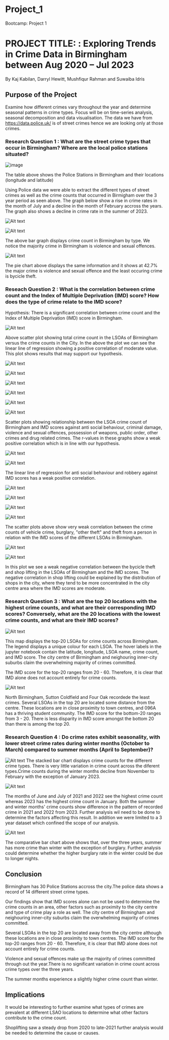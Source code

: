 # Project_1
Bootcamp: Project 1
# PROJECT TITLE: : Exploring Trends in Crime Data in Birmingham between Aug 2020 – Jul 2023

By Kaj Kabilan, Darryl Hewitt, Mushfiqur Rahman and Suwaiba Idris

## Purpose of the Project
Examine how different crimes vary throughout the year and determine seasonal patterns in crime types. Focus will be on time-series analysis, seasonal decomposition and data visualisation. The data we have from https://data.police.uk/ is of street crimes hence we are looking only at those crimes.

### Research Question 1 : What are the street crime types that occur in Birmingham? Where are the local police stations situated?

![image](https://github.com/DarrylHewitt/Project_1/blob/main/presentation/images_ppt/image-26.png?raw=true)




The table above shows the Police Stations in Birmingham and their locations (longitude and latitude)

Using Police data we were able to extract the different types of street crimes as well as the crime counts that occurred in Birmigham over the 3 year period as seen above.
The graph below show a rise in crime rates in the month of July and a decline in the month of February accross the years. The graph also shows a decline in crime rate in the summer of 2023.

![Alt text](https://github.com/DarrylHewitt/Project_1/blob/main/presentation/images_ppt/image.png?raw=true)

![Alt text](https://github.com/DarrylHewitt/Project_1/blob/main/presentation/images_ppt/image-19.png?raw=true)

The above bar graph displays crime count in Birmingham by type. We notice the majority crime in Birmingham is violence and sexual offences.

![Alt text](phttps://github.com/DarrylHewitt/Project_1/blob/main/presentation/images_ppt/image-20.png?raw=true)

The pie chart above displays the same information and it shows at 42.7% the major crime is violence and sexual offence and the least occuring crime is bycicle theft.


### Reseach Question 2 : What is the correlation between crime count and the Index of Multiple Deprivation (IMD) score? How does the type of crime relate to the IMD score?
Hypothesis: There is a significant correlation between crime count and the Index of Multiple Deprivation (IMD) score in Birmingham.

![Alt text](https://github.com/DarrylHewitt/Project_1/blob/main/presentation/images_ppt/image-2.png?raw=true)

Above scatter plot showing total crime count in the LSOAs of Birmingham versus the crime counts in the City. In the above the plot we can see the linear line of regression showing a positive correlation of moderate value. This plot shows results that may support our hypothesis.

![Alt text](https://github.com/DarrylHewitt/Project_1/blob/main/presentation/images_ppt/image-6.png?raw=true)

![Alt text](https://github.com/DarrylHewitt/Project_1/blob/main/presentation/images_ppt/image-8.png?raw=true)

![Alt text](https://github.com/DarrylHewitt/Project_1/blob/main/presentation/images_ppt/image-9.png?raw=true)

![Alt text](https://github.com/DarrylHewitt/Project_1/blob/main/presentation/images_ppt/image-10.png?raw=true)

![Alt text](https://github.com/DarrylHewitt/Project_1/blob/main/presentation/images_ppt/image-14.png?raw=true)

![Alt text](https://github.com/DarrylHewitt/Project_1/blob/main/presentation/images_ppt/image-16.png?raw=true)


Scatter plots showing relationship between the LSOA crime count of Birmingham and IMD scores against anti social behaviour, criminal damage, violence and sexual offences, possession of weapons, public order, other crimes and drug related crimes. The r-values in these graphs show a weak positive correlation which is in line with our hypothesis.

![Alt text](https://github.com/DarrylHewitt/Project_1/blob/main/presentation/images_ppt/image-3.png?raw=true)

![Alt text](https://github.com/DarrylHewitt/Project_1/blob/main/presentation/images_ppt/image-12.png?raw=true)


The linear line of regression for anti social behaviour and robbery against IMD scores has a weak positive correlation.

![Alt text](https://github.com/DarrylHewitt/Project_1/blob/main/presentation/images_ppt/image-4.png?raw=true)

![Alt text](https://github.com/DarrylHewitt/Project_1/blob/main/presentation/images_ppt/image-5.png?raw=true)

![Alt text](https://github.com/DarrylHewitt/Project_1/blob/main/presentation/images_ppt/image-13.png?raw=true)

![Alt text](https://github.com/DarrylHewitt/Project_1/blob/main/presentation/images_ppt/image-17.png?raw=true)

The scatter plots above show very weak correlation between the crime counts of vehicle crime, burglary, "other theft" and theft from a person in relation with the IMD scores of the different LSOAs in Birmingham. 

![Alt text](https://github.com/DarrylHewitt/Project_1/blob/main/presentation/images_ppt/image-15.png?raw=true)

![Alt text](https://github.com/DarrylHewitt/Project_1/blob/main/presentation/images_ppt/image-18.png?raw=true)

In this plot we see a weak negative correlation between the bycicle theft and shop lifting  in the LSOAs of Birmingham and  the IMD scores. The negative correlation in shop lifting could be explained by the distribution of shops in the city, where they tend to be more concentrated in the city centre area where the IMD scores are moderate.


### Research Question 3 : What are the top 20 locations with the highest crime counts, and what are their corresponding IMD scores? Conversely, what are the 20 locations with the lowest crime counts, and what are their IMD scores?
![Alt text](https://github.com/DarrylHewitt/Project_1/blob/main/presentation/images_ppt/image-22.png?raw=true)

This map displays the top-20 LSOAs for crime counts across Birmingham. The legend displays a unique colour for each LSOA. The hover labels in the jupyter notebook contain the latitude, longitude, LSOA name, crime count, and IMD score.
The city centre of Birmingham and neighouring inner-city suburbs claim the overwhelming majority of crimes committed.

The IMD score for the top-20 ranges from 20 - 60. Therefore, it is clear that IMD alone does not account entirely for crime counts.


![Alt text](https://github.com/DarrylHewitt/Project_1/blob/main/presentation/images_ppt/image-21.png?raw=true)

North Birmingham, Sutton Coldfield and Four Oak recordede the least crimes.
Several LSOAs in the top 20 are located some distance from the centre. These locations are in close proximity to town centres, and 096A has a thriving student community.
The IMD score for the bottom-20 ranges from 3 - 20. There is less disparity in IMD score amongst the bottom 20 than there is among the top 20.


### Research Question 4 : Do crime rates exhibit seasonality, with lower street crime rates during winter months (October to March) compared to summer months (April to September)?

![Alt text](https://github.com/DarrylHewitt/Project_1/blob/main/presentation/images_ppt/image-23.png?raw=true)
The stacked bar chart displays crime counts for the different crime types. There is very little variation in crime count across the diferent types.Crime counts during the winter months decline from November to February with the exception of January 2023. 

![Alt text](https://github.com/DarrylHewitt/Project_1/blob/main/presentation/images_ppt/image-24.png?raw=true)

The months of June and July of 2021 and 2022 see the highest crime count whereas 2023 has the highest crime count in January. 
Both the summer and winter months' crime counts show difference in the pattern of recorded crime in 2021 and 2022 from 2023. Further analysis wil need to be done to determine the factors affecting this result. In addition we were limited to a 3 year dataset which confined the scope of our analysis.

![Alt text](https://github.com/DarrylHewitt/Project_1/blob/main/presentation/images_ppt/image-25.png?raw=true)

The comparative bar chart above shows that, over the three years, summer has more crime than winter with the exception of burglary. Further analysis could determine whether the higher burglary rate in the winter could be due to longer nights.

## Conclusion

Birmingham has 30 Police Stations accross the city.The police data shows a record of 14 different street crime types.

Our findings show that IMD scores alone can not be used to determine the crime counts in an area, other factors such as proximity to the city centre and type of crime play a role as well. 
The city centre of Birmingham and neighouring inner-city suburbs claim the overwhelming majority of crimes committed.

Several LSOAs in the top 20 are located away from the city centre although these locations are in close proximity to town centres. The IMD score for the top-20 ranges from 20 - 60. Therefore, it is clear that IMD alone does not account entirely for crime counts.

Violence and sexual offences make up the majority of crimes committed through out the year.There is no significant variation in crime count across crime types over the three years.

The summer months experience a slightly higher crime count than winter.

## Implications


It would be interesting to further examine what types of crimes are prevalent at different LSAO locations to determine what other factors contribute to the crime count.

Shoplifting saw a steady drop from 2020 to late-2021 further analysis would be needed to determine the cause or causes.









